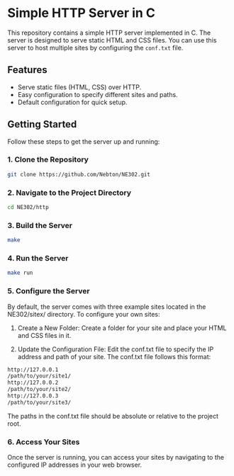 # Simple HTTP Server in C

This repository contains a simple HTTP server implemented in C. The server is designed to serve static HTML and CSS files. You can use this server to host multiple sites by configuring the `conf.txt` file.

## Features

- Serve static files (HTML, CSS) over HTTP.
- Easy configuration to specify different sites and paths.
- Default configuration for quick setup.

## Getting Started

Follow these steps to get the server up and running:

### 1. Clone the Repository

```bash
git clone https://github.com/Nebton/NE302.git
```
### 2. Navigate to the Project Directory
```bash
cd NE302/http
```
### 3. Build the Server
```bash
make
```
### 4. Run the Server
```bash
make run
```

### 5. Configure the Server
By default, the server comes with three example sites located in the NE302/sitex/ directory. To configure your own sites:

1. Create a New Folder: Create a folder for your site and place your HTML and CSS files in it.

2. Update the Configuration File: Edit the conf.txt file to specify the IP address and path of your site. The conf.txt file follows this format:

```bash
http://127.0.0.1
/path/to/your/site1/
http://127.0.0.2
/path/to/your/site2/
http://127.0.0.3
/path/to/your/site3/
```
The paths in the conf.txt file should be absolute or relative to the project root.

### 6. Access Your Sites
Once the server is running, you can access your sites by navigating to the configured IP addresses in your web browser.
